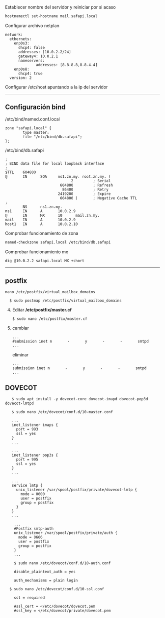 Establecer nombre del servidor y reiniciar por si acaso

```bash
hostnamectl set-hostname mail.safapi.local
```

Configurar archivo netplan

```netplan
network:
  ethernets:
    enp0s3:
      dhcp4: false
      addresses: [10.0.2.2/24]
      gateway4: 10.0.2.1
      nameservers:
              addresses: [8.8.8.8,8.8.4.4]
    enp0s8:
      dhcp4: true 
  version: 2
```

Configurar /etc/host apuntando a la ip del servidor

* * *

## Configuración bind

/etc/bind/named.conf.local

```
zone "safapi.local" {
        type master;
        file "/etc/bind/db.safapi";
};
```

/etc/bind/db.safapi

```
;
; BIND data file for local loopback interface
;
$TTL    604800
@       IN      SOA     ns1.zn.my. root.zn.my. (
                              2         ; Serial
                         604800         ; Refresh
                          86400         ; Retry
                        2419200         ; Expire
                         604800 )       ; Negative Cache TTL
;
        NS      ns1.zn.my.
ns1     IN      A       10.0.2.9
@       IN      MX      10      mail.zn.my.
mail    IN      A       10.0.2.9
host1   IN      A       10.0.2.10
```

Comprobar funcionamiento de zona

```bash
named-checkzone safapi.local /etc/bind/db.safapi
```

Comprobar funcionamiento mx

```bash
dig @10.0.2.2 safapi.local MX +short
```

* * *
## postfix
```
nano /etc/postfix/virtual_mailbox_domains
```

  ```
    $ sudo postmap /etc/postfix/virtual_mailbox_domains 
```
    
4.  Editar  **/etc/postfix/master.cf** 
    
    ```
    $ sudo nano /etc/postfix/master.cf 
    ```
    
5.  cambiar
    
    ```
    ...
    #submission inet n       -       y       -       -       smtpd
    ... 
    ```
    
    eliminar
    
    ```
    ...
    submission inet n       -       y       -       -       smtpd
    ... 
    ```
    


## DOVECOT


    
 ```
    $ sudo apt install -y dovecot-core dovecot-imapd dovecot-pop3d dovecot-lmtpd
```
    

    
 ```
    $ sudo nano /etc/dovecot/conf.d/10-master.conf 
```
    

    
 ```
    ...
    inet_listener imaps {
      port = 993
      ssl = yes
    }
    ... 
```
    
    
    
 ```
    ...
    inet_listener pop3s {
      port = 995
      ssl = yes
    }
    ... 
```
    
 ```
    ...
    service lmtp {
      unix_listener /var/spool/postfix/private/dovecot-lmtp {
        mode = 0600
        user = postfix
        group = postfix
      }
    }
    ... 
```
    
    
```
    ...
    #Postfix smtp-auth
    unix_listener /var/spool/postfix/private/auth {
      mode = 0666
      user = postfix
      group = postfix
    }
    ... 
```
    
    
```
    $ sudo nano /etc/dovecot/conf.d/10-auth.conf 
```
    
```
    disable_plaintext_auth = yes 
```
    
    
```
    auth_mechanisms = plain login 
```

  ```
    $ sudo nano /etc/dovecot/conf.d/10-ssl.conf 
```
    
    
```
    ssl = required 
```
    
```
    #ssl_cert = </etc/dovecot/dovecot.pem
    #ssl_key = </etc/dovecot/private/dovecot.pem 
```
    

